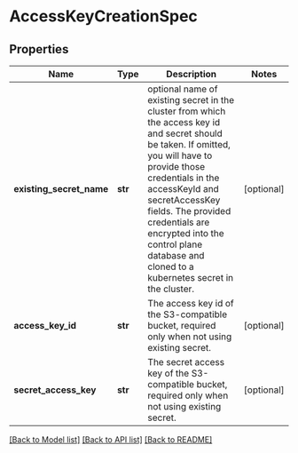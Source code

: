 # AccessKeyCreationSpec

## Properties
Name | Type | Description | Notes
------------ | ------------- | ------------- | -------------
**existing_secret_name** | **str** | optional name of existing secret in the cluster from which the access key id and secret should be taken. If omitted, you will have to provide those credentials in the accessKeyId and secretAccessKey fields. The provided credentials are encrypted into the control plane database and cloned to a kubernetes secret in the cluster. | [optional] 
**access_key_id** | **str** | The access key id of the S3-compatible bucket, required only when not using existing secret. | [optional] 
**secret_access_key** | **str** | The secret access key of the S3-compatible bucket, required only when not using existing secret. | [optional] 

[[Back to Model list]](../README.md#documentation-for-models) [[Back to API list]](../README.md#documentation-for-api-endpoints) [[Back to README]](../README.md)

